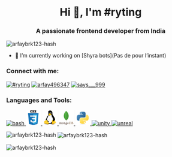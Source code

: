 <h1 align="center">Hi 👋, I'm #ryting</h1>
<h3 align="center">A passionate frontend developer from India</h3>

<p align="left"> <img src="https://komarev.com/ghpvc/?username=arfaybrk123-hash&label=Profile%20views&color=0e75b6&style=flat" alt="arfaybrk123-hash" /> </p>

- 🔭 I’m currently working on [Shyra bots](Pas de pour l’instant)

<h3 align="left">Connect with me:</h3>
<p align="left">
<a href="https://dev.to/#ryting" target="blank"><img align="center" src="https://raw.githubusercontent.com/rahuldkjain/github-profile-readme-generator/master/src/images/icons/Social/devto.svg" alt="#ryting" height="30" width="40" /></a>
<a href="https://twitter.com/arfay496347" target="blank"><img align="center" src="https://raw.githubusercontent.com/rahuldkjain/github-profile-readme-generator/master/src/images/icons/Social/twitter.svg" alt="arfay496347" height="30" width="40" /></a>
<a href="https://instagram.com/says___999" target="blank"><img align="center" src="https://raw.githubusercontent.com/rahuldkjain/github-profile-readme-generator/master/src/images/icons/Social/instagram.svg" alt="says___999" height="30" width="40" /></a>
</p>

<h3 align="left">Languages and Tools:</h3>
<p align="left"> <a href="https://www.gnu.org/software/bash/" target="_blank" rel="noreferrer"> <img src="https://www.vectorlogo.zone/logos/gnu_bash/gnu_bash-icon.svg" alt="bash" width="40" height="40"/> </a> <a href="https://www.w3schools.com/css/" target="_blank" rel="noreferrer"> <img src="https://raw.githubusercontent.com/devicons/devicon/master/icons/css3/css3-original-wordmark.svg" alt="css3" width="40" height="40"/> </a> <a href="https://www.linux.org/" target="_blank" rel="noreferrer"> <img src="https://raw.githubusercontent.com/devicons/devicon/master/icons/linux/linux-original.svg" alt="linux" width="40" height="40"/> </a> <a href="https://www.mongodb.com/" target="_blank" rel="noreferrer"> <img src="https://raw.githubusercontent.com/devicons/devicon/master/icons/mongodb/mongodb-original-wordmark.svg" alt="mongodb" width="40" height="40"/> </a> <a href="https://www.python.org" target="_blank" rel="noreferrer"> <img src="https://raw.githubusercontent.com/devicons/devicon/master/icons/python/python-original.svg" alt="python" width="40" height="40"/> </a> <a href="https://unity.com/" target="_blank" rel="noreferrer"> <img src="https://www.vectorlogo.zone/logos/unity3d/unity3d-icon.svg" alt="unity" width="40" height="40"/> </a> <a href="https://unrealengine.com/" target="_blank" rel="noreferrer"> <img src="https://raw.githubusercontent.com/kenangundogan/fontisto/036b7eca71aab1bef8e6a0518f7329f13ed62f6b/icons/svg/brand/unreal-engine.svg" alt="unreal" width="40" height="40"/> </a> </p>

<p><img align="left" src="https://github-readme-stats.vercel.app/api/top-langs?username=arfaybrk123-hash&show_icons=true&locale=en&layout=compact" alt="arfaybrk123-hash" /></p>

<p>&nbsp;<img align="center" src="https://github-readme-stats.vercel.app/api?username=arfaybrk123-hash&show_icons=true&locale=en" alt="arfaybrk123-hash" /></p>

<p><img align="center" src="https://github-readme-streak-stats.herokuapp.com/?user=arfaybrk123-hash&" alt="arfaybrk123-hash" /></p>
